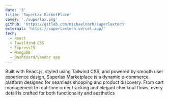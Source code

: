 ```yaml
---
date: '3'
title: 'SuperLax MarketPlace'
cover: './superlax.png'
github: 'https://gitlab.com/michaelnarh/superlaxtech'
external: 'https://superlaxtech.vercel.app/'
tech:
  - React
  - Tawildind CSS
  - ExpressJS
  - MongoDB
  - Dashboard/Vendor app
---
```


Built with React.js, styled using Tailwind CSS, and powered by smooth user experience design, Superlax Marketplace is a dynamic e-commerce platform designed for seamless shopping and product discovery. From cart management to real-time order tracking and elegant checkout flows, every detail is crafted for both functionality and aesthetics

